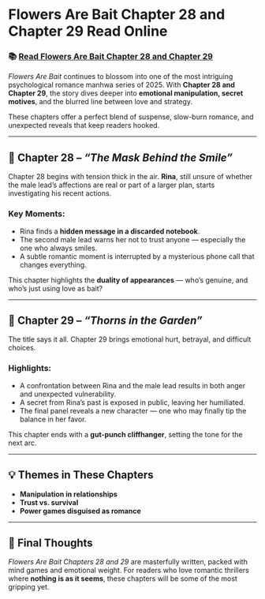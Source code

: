 # Flowers Are Bait Chapter 28 and Chapter 29 Read Online
<h3>📚 <a href="https://video2leaks.com/" rel="nofollow">Read Flowers Are Bait Chapter 28 and Chapter 29 </a></h3>

*Flowers Are Bait* continues to blossom into one of the most intriguing psychological romance manhwa series of 2025. With **Chapter 28 and Chapter 29**, the story dives deeper into **emotional manipulation, secret motives**, and the blurred line between love and strategy.

These chapters offer a perfect blend of suspense, slow-burn romance, and unexpected reveals that keep readers hooked.

---

## 🌸 Chapter 28 – *“The Mask Behind the Smile”*

Chapter 28 begins with tension thick in the air. **Rina**, still unsure of whether the male lead’s affections are real or part of a larger plan, starts investigating his recent actions.

### Key Moments:

* Rina finds a **hidden message in a discarded notebook**.
* The second male lead warns her not to trust anyone — especially the one who always smiles.
* A subtle romantic moment is interrupted by a mysterious phone call that changes everything.

This chapter highlights the **duality of appearances** — who’s genuine, and who’s just using love as bait?

---

## 🌺 Chapter 29 – *“Thorns in the Garden”*

The title says it all. Chapter 29 brings emotional hurt, betrayal, and difficult choices.

### Highlights:

* A confrontation between Rina and the male lead results in both anger and unexpected vulnerability.
* A secret from Rina’s past is exposed in public, leaving her humiliated.
* The final panel reveals a new character — one who may finally tip the balance in her favor.

This chapter ends with a **gut-punch cliffhanger**, setting the tone for the next arc.

---

## 💡 Themes in These Chapters

* **Manipulation in relationships**
* **Trust vs. survival**
* **Power games disguised as romance**

---

## 🧠 Final Thoughts

*Flowers Are Bait Chapters 28 and 29* are masterfully written, packed with mind games and emotional weight. For readers who love romantic thrillers where **nothing is as it seems**, these chapters will be some of the most gripping yet.

